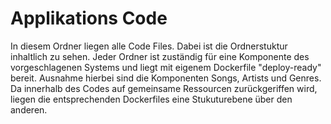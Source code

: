 # Applikations Code

In diesem Ordner liegen alle Code Files. Dabei ist die Ordnerstuktur inhaltlich zu sehen. Jeder Ordner ist zuständig für eine Komponente des vorgeschlagenen Systems
und liegt mit eigenem Dockerfile "deploy-ready" bereit. Ausnahme hierbei sind die Komponenten Songs, Artists und Genres. Da innerhalb des Codes auf gemeinsame Ressourcen zurückgeriffen wird, liegen die entsprechenden Dockerfiles eine Stukuturebene über den anderen.
